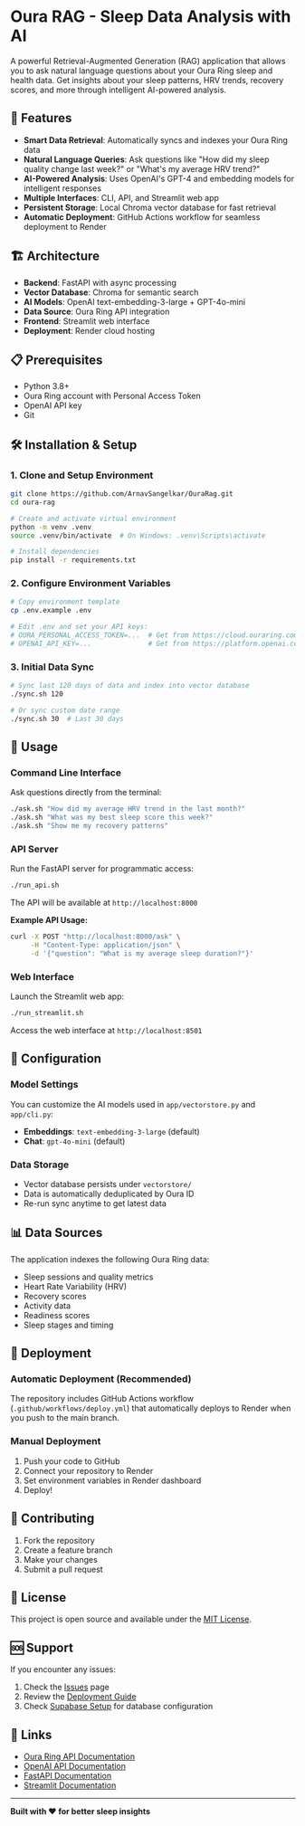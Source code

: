 # Oura RAG - Sleep Data Analysis with AI

A powerful Retrieval-Augmented Generation (RAG) application that allows you to ask natural language questions about your Oura Ring sleep and health data. Get insights about your sleep patterns, HRV trends, recovery scores, and more through intelligent AI-powered analysis.

## 🚀 Features

- **Smart Data Retrieval**: Automatically syncs and indexes your Oura Ring data
- **Natural Language Queries**: Ask questions like "How did my sleep quality change last week?" or "What's my average HRV trend?"
- **AI-Powered Analysis**: Uses OpenAI's GPT-4 and embedding models for intelligent responses
- **Multiple Interfaces**: CLI, API, and Streamlit web app
- **Persistent Storage**: Local Chroma vector database for fast retrieval
- **Automatic Deployment**: GitHub Actions workflow for seamless deployment to Render

## 🏗️ Architecture

- **Backend**: FastAPI with async processing
- **Vector Database**: Chroma for semantic search
- **AI Models**: OpenAI text-embedding-3-large + GPT-4o-mini
- **Data Source**: Oura Ring API integration
- **Frontend**: Streamlit web interface
- **Deployment**: Render cloud hosting

## 📋 Prerequisites

- Python 3.8+
- Oura Ring account with Personal Access Token
- OpenAI API key
- Git

## 🛠️ Installation & Setup

### 1. Clone and Setup Environment

```bash
git clone https://github.com/ArnavSangelkar/OuraRag.git
cd oura-rag

# Create and activate virtual environment
python -m venv .venv
source .venv/bin/activate  # On Windows: .venv\Scripts\activate

# Install dependencies
pip install -r requirements.txt
```

### 2. Configure Environment Variables

```bash
# Copy environment template
cp .env.example .env

# Edit .env and set your API keys:
# OURA_PERSONAL_ACCESS_TOKEN=...  # Get from https://cloud.ouraring.com/personal-access-tokens
# OPENAI_API_KEY=...              # Get from https://platform.openai.com/api-keys
```

### 3. Initial Data Sync

```bash
# Sync last 120 days of data and index into vector database
./sync.sh 120

# Or sync custom date range
./sync.sh 30  # Last 30 days
```

## 🚀 Usage

### Command Line Interface

Ask questions directly from the terminal:

```bash
./ask.sh "How did my average HRV trend in the last month?"
./ask.sh "What was my best sleep score this week?"
./ask.sh "Show me my recovery patterns"
```

### API Server

Run the FastAPI server for programmatic access:

```bash
./run_api.sh
```

The API will be available at `http://localhost:8000`

**Example API Usage:**
```bash
curl -X POST "http://localhost:8000/ask" \
     -H "Content-Type: application/json" \
     -d '{"question": "What is my average sleep duration?"}'
```

### Web Interface

Launch the Streamlit web app:

```bash
./run_streamlit.sh
```

Access the web interface at `http://localhost:8501`

## 🔧 Configuration

### Model Settings

You can customize the AI models used in `app/vectorstore.py` and `app/cli.py`:

- **Embeddings**: `text-embedding-3-large` (default)
- **Chat**: `gpt-4o-mini` (default)

### Data Storage

- Vector database persists under `vectorstore/`
- Data is automatically deduplicated by Oura ID
- Re-run sync anytime to get latest data

## 📊 Data Sources

The application indexes the following Oura Ring data:
- Sleep sessions and quality metrics
- Heart Rate Variability (HRV)
- Recovery scores
- Activity data
- Readiness scores
- Sleep stages and timing

## 🚀 Deployment

### Automatic Deployment (Recommended)

The repository includes GitHub Actions workflow (`.github/workflows/deploy.yml`) that automatically deploys to Render when you push to the main branch.

### Manual Deployment

1. Push your code to GitHub
2. Connect your repository to Render
3. Set environment variables in Render dashboard
4. Deploy!

## 🤝 Contributing

1. Fork the repository
2. Create a feature branch
3. Make your changes
4. Submit a pull request

## 📝 License

This project is open source and available under the [MIT License](LICENSE).

## 🆘 Support

If you encounter any issues:
1. Check the [Issues](https://github.com/ArnavSangelkar/OuraRag/issues) page
2. Review the [Deployment Guide](DEPLOYMENT.md)
3. Check [Supabase Setup](supabase_setup.md) for database configuration

## 🔗 Links

- [Oura Ring API Documentation](https://cloud.ouraring.com/docs)
- [OpenAI API Documentation](https://platform.openai.com/docs)
- [FastAPI Documentation](https://fastapi.tiangolo.com/)
- [Streamlit Documentation](https://docs.streamlit.io/)

---

**Built with ❤️ for better sleep insights**

